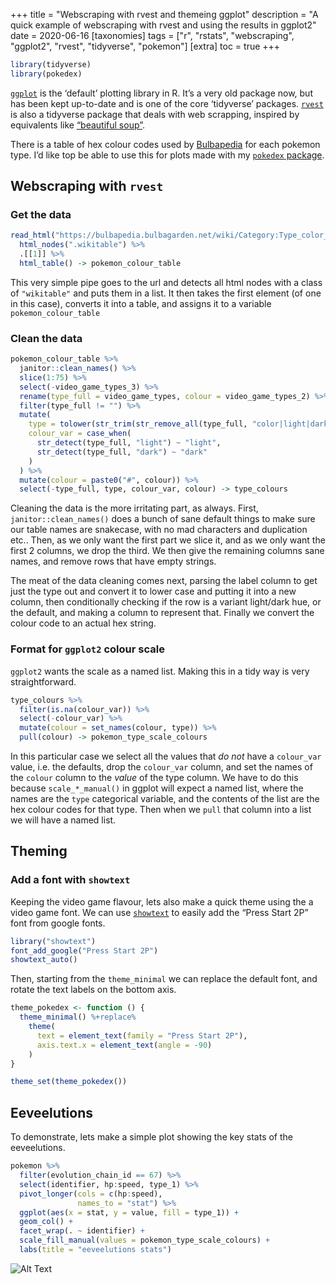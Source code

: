 +++
title = "Webscraping with rvest and themeing ggplot"
description = "A quick example of webscraping with rvest and using the results in ggplot2"
date = 2020-06-16
[taxonomies]
tags = ["r", "rstats", "webscraping", "ggplot2", "rvest", "tidyverse", "pokemon"]
[extra]
toc = true
+++


``` r
library(tidyverse)
library(pokedex)
```

[`ggplot`](https://ggplot2.tidyverse.org/) is the ‘default’ plotting
library in R. It’s a very old package now, but has been kept up-to-date
and is one of the core ‘tidyverse’ packages.
[`rvest`](https://rvest.tidyverse.org/) is also a tidyverse package that
deals with web scrapping, inspired by equivalents like [“beautiful
soup”](https://www.crummy.com/software/BeautifulSoup/).

There is a table of hex colour codes used by
[Bulbapedia](https://bulbapedia.bulbagarden.net/wiki/Category:Type_color_templates)
for each pokemon type. I’d like top be able to use this for plots made
with my [`pokedex` package](https://github.com/DaveParr/pokedex).

## Webscraping with `rvest`

### Get the data

``` r
read_html("https://bulbapedia.bulbagarden.net/wiki/Category:Type_color_templates") %>% 
  html_nodes(".wikitable") %>%
  .[[1]] %>% 
  html_table() -> pokemon_colour_table
```

This very simple pipe goes to the url and detects all html nodes with a
class of `"wikitable"` and puts them in a list. It then takes the first
element (of one in this case), converts it into a table, and assigns it
to a variable `pokemon_colour_table`

### Clean the data

``` r
pokemon_colour_table %>%
  janitor::clean_names() %>%
  slice(1:75) %>%
  select(-video_game_types_3) %>%
  rename(type_full = video_game_types, colour = video_game_types_2) %>%
  filter(type_full != "") %>%
  mutate(
    type = tolower(str_trim(str_remove_all(type_full, "color|light|dark|\\:"))),
    colour_var = case_when(
      str_detect(type_full, "light") ~ "light",
      str_detect(type_full, "dark") ~ "dark"
    )
  ) %>%
  mutate(colour = paste0("#", colour)) %>%
  select(-type_full, type, colour_var, colour) -> type_colours
```

Cleaning the data is the more irritating part, as always. First,
`janitor::clean_names()` does a bunch of sane default things to make
sure our table names are snakecase, with no mad characters and
duplication etc.. Then, as we only want the first part we slice it, and
as we only want the first 2 columns, we drop the third. We then give the
remaining columns sane names, and remove rows that have empty strings.

The meat of the data cleaning comes next, parsing the label column to
get just the type out and convert it to lower case and putting it into a
new column, then conditionally checking if the row is a variant
light/dark hue, or the default, and making a column to represent that.
Finally we convert the colour code to an actual hex string.

### Format for `ggplot2` colour scale

`ggplot2` wants the scale as a named list. Making this in a tidy way is
very straightforward.

``` r
type_colours %>%
  filter(is.na(colour_var)) %>%
  select(-colour_var) %>%
  mutate(colour = set_names(colour, type)) %>%
  pull(colour) -> pokemon_type_scale_colours
```

In this particular case we select all the values that *do not* have a
`colour_var` value, i.e. the defaults, drop the `colour_var` column, and
set the names of the `colour` column to the *value* of the type column.
We have to do this because `scale_*_manual()` in ggplot will expect a
named list, where the names are the `type` categorical variable, and the
contents of the list are the hex colour codes for that type. Then when
we `pull` that column into a list we will have a named list.

## Theming

### Add a font with `showtext`

Keeping the video game flavour, lets also make a quick theme using the a
video game font. We can use
[`showtext`](https://github.com/yixuan/showtext) to easily add the
“Press Start 2P” font from google fonts.

``` r
library("showtext")
font_add_google("Press Start 2P")
showtext_auto()
```

Then, starting from the `theme_minimal` we can replace the default font,
and rotate the text labels on the bottom axis.

``` r
theme_pokedex <- function () {
  theme_minimal() %+replace%
    theme(
      text = element_text(family = "Press Start 2P"),
      axis.text.x = element_text(angle = -90)
    )
}

theme_set(theme_pokedex())
```

## Eeveelutions

To demonstrate, lets make a simple plot showing the key stats of the
eeveelutions.

``` r
pokemon %>% 
  filter(evolution_chain_id == 67) %>% 
  select(identifier, hp:speed, type_1) %>% 
  pivot_longer(cols = c(hp:speed),
               names_to = "stat") %>% 
  ggplot(aes(x = stat, y = value, fill = type_1)) +
  geom_col() +
  facet_wrap(. ~ identifier) +
  scale_fill_manual(values = pokemon_type_scale_colours) +
  labs(title = "eeveelutions stats")
```
![Alt Text](https://dev-to-uploads.s3.amazonaws.com/i/eugomzb1g1v9z6ytyry4.png)
